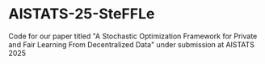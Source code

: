 # AISTATS-25-SteFFLe
 
Code for our paper titled "A Stochastic Optimization Framework for Private and Fair Learning From Decentralized Data" under submission at AISTATS 2025